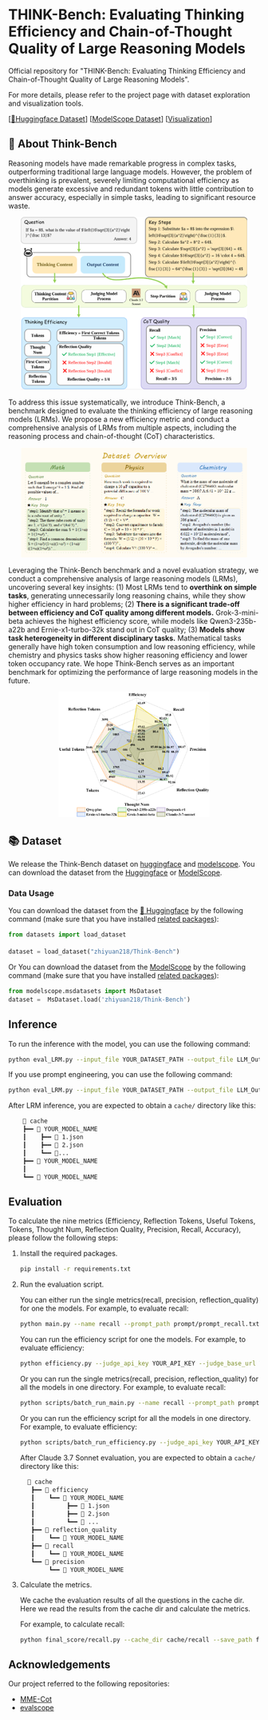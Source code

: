 # THINK-Bench: Evaluating Thinking Efficiency and Chain-of-Thought Quality of Large Reasoning Models

Official repository for "THINK-Bench: Evaluating Thinking Efficiency and Chain-of-Thought Quality of Large Reasoning Models".

For more details, please refer to the project page with dataset exploration and visualization tools.

[[🤗Huggingface Dataset](https://huggingface.co/datasets/zhiyuan218/Think-Bench)] [[ModelScope Dataset](https://www.modelscope.cn/datasets/zhiyuan218/Think-Bench)] [[Visualization](https://huggingface.co/datasets/zhiyuan218/Think-Bench/viewer)]

## 👀 About Think-Bench

Reasoning models have made remarkable progress in complex tasks, outperforming traditional large language models.  However, the problem of overthinking is prevalent, severely limiting computational efficiency as models generate excessive and redundant tokens with little contribution to answer accuracy, especially in simple tasks, leading to significant resource waste.

<p align="center">
    <img src="image/pipeline.png" width="90%"> <br>
</p>

To address this issue systematically, we introduce Think-Bench, a benchmark designed to evaluate the thinking efficiency of large reasoning models (LRMs).  We propose a new efficiency metric and conduct a comprehensive analysis of LRMs from multiple aspects, including the reasoning process and chain-of-thought (CoT) characteristics.  

<p align="center">
    <img src="image/dataset overview.png" width="90%"> <br>
</p>

Leveraging the Think-Bench benchmark and a novel evaluation strategy, we conduct a comprehensive analysis of large reasoning models (LRMs), uncovering several key insights: (1) Most LRMs tend to **overthink on simple tasks**, generating unnecessarily long reasoning chains, while they show higher efficiency in hard problems; (2) **There is a significant trade-off between efficiency and CoT quality among different models.**    Grok-3-mini-beta achieves the highest efficiency score, while models like Qwen3-235b-a22b and Ernie-x1-turbo-32k stand out in CoT quality; (3) **Models show task heterogeneity in different disciplinary tasks.** Mathematical tasks generally have high token consumption and low reasoning efficiency, while chemistry and physics tasks show higher reasoning efficiency and lower token occupancy rate. We hope Think-Bench serves as an important benchmark for optimizing the performance of large reasoning models in the future.

<p align="center">
    <img src="image/radar.png" width="60%"> <br>
</p>


## 📚 Dataset

We release the Think-Bench dataset on [huggingface](https://huggingface.co/datasets/zhiyuan218/Think-Bench) and [modelscope](https://www.modelscope.cn/datasets/zhiyuan218/Think-Bench).
You can download the dataset from the [Huggingface](https://huggingface.co/datasets/zhiyuan218/Think-Bench) or [ModelScope](https://www.modelscope.cn/datasets/zhiyuan218/Think-Bench).

### Data Usage

You can download the dataset from the [🤗 Huggingface](https://huggingface.co/datasets/zhiyuan218/Think-Bench) by the following command (make sure that you have installed [related packages](https://huggingface.co/docs/datasets/quickstart)):

```python
from datasets import load_dataset

dataset = load_dataset("zhiyuan218/Think-Bench")
```

Or You can download the dataset from the [ModelScope](https://www.modelscope.cn/datasets/zhiyuan218/Think-Bench) by the following command (make sure that you have installed [related packages](https://www.modelscope.cn/docs/intro/quickstart)):

```python
from modelscope.msdatasets import MsDataset
dataset =  MsDataset.load('zhiyuan218/Think-Bench')
```

## Inference

To run the inference with the model, you can use the following command:
```bash
python eval_LRM.py --input_file YOUR_DATASET_PATH --output_file LLM_Output/YOUR_MODEL_NAME.json --openai_api_key YOUR_API_KEY --llm_url YOUR_LLM_URL --model YOUR_MODEL_NAME 
```
If you use prompt engineering, you can use the following command:
```bash
python eval_LRM.py --input_file YOUR_DATASET_PATH --output_file LLM_Output_Prompt/YOUR_MODEL_NAME.json --openai_api_key YOUR_API_KEY --llm_url YOUR_LLM_URL --model YOUR_MODEL_NAME --prompt
```

After LRM inference, you are expected to obtain a `cache/` directory like this:
```
    📂 cache
    ┣━━ 📂 YOUR_MODEL_NAME
    ┃    ┣━━ 📄 1.json
    ┃    ┣━━ 📄 2.json
    ┃    ┗━━ 📄...
    ┣━━ 📂 YOUR_MODEL_NAME
    ┃   
    ┗━━ 📂 YOUR_MODEL_NAME
```

## Evaluation

To calculate the nine metrics (Efficiency, Reflection Tokens, Useful Tokens, Tokens, Thought Num,  Reflection Quality, Precision, Recall, Accuracy), please follow the following steps:
1. Install the required packages.
    ```bash
    pip install -r requirements.txt
    ```
2. Run the evaluation script.

     You can either run the single metrics(recall, precision, reflection_quality) for one the models. For example, to evaluate recall:
     ```bash
     python main.py --name recall --prompt_path prompt/prompt_recall.txt --data_path YOUR_MODEL_INFER_DATA_PATH --openai_api_key YOUR_API_KEY --llm_url YOUR_LLM_URL --cache_dir cache/recall/YOUR_MODEL_NAME
     ```

     You can run the efficiency script for one the models. For example, to evaluate efficiency:
     ```bash
     python efficiency.py --judge_api_key YOUR_API_KEY --judge_base_url YOUR_JUDGE_URL --json_path YOUR_MODEL_INFER_DATA_PATH --cache_dir cache/efficiency/YOUR_MODEL_NAME --output_dir final_results/efficiency/YOUR_MODEL_NAME/
     ```

     Or you can run the single metrics(recall, precision, reflection_quality) for all the models in one directory. For example, to evaluate recall:

     ```bash
     python scripts/batch_run_main.py --name recall --prompt_path prompt/prompt_recall.txt --llm_output_dir YOUR_MODEL_INFER_DATA_PATH --openai_api_key YOUR_API_KEY --llm_url YOUR_LLM_URL
     ```

     Or you can run the efficiency script for all the models in one directory. For example, to evaluate efficiency:
     ```bash
     python scripts/batch_run_efficiency.py --judge_api_key YOUR_API_KEY --judge_base_url YOUR_JUDGE_URL --llm_output_dir YOUR_MODEL_INFER_DATA_PATH
     ```

     After Claude 3.7 Sonnet evaluation, you are expected to obtain a `cache/` directory like this:
    ```
      📂 cache
       ┣━━ 📂 efficiency
       ┃    ┗━━ 📂 YOUR_MODEL_NAME
       ┃         ┣━━ 📄 1.json
       ┃         ┣━━ 📄 2.json
       ┃         ┗━━ 📄 ...
       ┣━━ 📂 reflection_quality
       ┃    ┗━━ 📂 YOUR_MODEL_NAME
       ┣━━ 📂 recall
       ┃    ┗━━ 📂 YOUR_MODEL_NAME
       ┗━━ 📂 precision
            ┗━━ 📂 YOUR_MODEL_NAME
    ```

3. Calculate the metrics.

     We cache the evaluation results of all the questions in the cache dir. Here we read the results from the cache dir and calculate the metrics. 

     For example, to calculate recall:
     ```bash
     python final_score/recall.py --cache_dir cache/recall --save_path final_results
     ```
     


## Acknowledgements
Our project referred to the following repositories:
- [MME-Cot](https://github.com/MME-Benchmarks/MME-CoT)
- [evalscope](https://github.com/modelscope/evalscope)